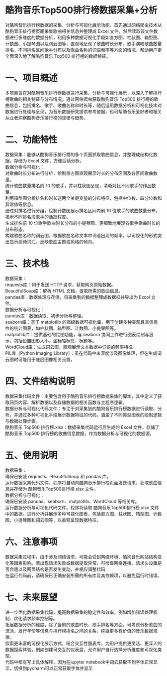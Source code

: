 # 酷狗音乐Top500排行榜数据采集+分析
对酷狗音乐排行榜数据的采集、分析与可视化展示功能。首先通过网络爬虫技术从酷狗音乐排行榜页面采集歌曲相关信息并整理成 Excel 文件，然后读取该文件数据进行多维度的数据分析，利用多种数据可视化手段如直方图、柱状图、箱型图、计数图、小提琴图以及词云图等，直观地呈现了歌曲时长分布、歌手演唱歌曲数量排名、不同排名区间歌手分布以及歌曲名称的词语频率等方面的情况，帮助用户更全面深入地了解酷狗音乐 Top500 排行榜的数据特征。

# 一、项目概述
本项目旨在对酷狗音乐排行榜数据进行采集、分析与可视化展示，以深入了解排行榜歌曲的相关特征与分布情况。通过网络爬虫获取酷狗音乐 Top500 排行榜的歌曲信息，包括排名、歌手、歌曲名称和时长等，随后运用数据分析和可视化技术对数据进行处理与呈现，为音乐数据研究提供参考依据，也可帮助音乐爱好者和相关从业者洞察酷狗音乐排行榜的规律与趋势。
# 二、功能特性
数据采集：能够从酷狗音乐排行榜的多个页面抓取歌曲信息，并整理成结构化数据，存储为 Excel 文件，方便后续分析。  
数据分析与可视化：  
对歌曲时长分布进行分析，绘制直方图直观展示时长的分布区间及各区间歌曲数量。  
统计歌曲数量排名前 10 的歌手，并以柱状图呈现，清晰对比不同歌手的作品数量。  
利用箱型图分析排名和时长这两个关键变量的分布特征，包括中位数、四分位数和异常值等信息。  
通过对排名进行分组，绘制计数图展示排名区间内前 10 位歌手的歌曲数量分布，揭示不同排名段歌手的活跃程度。  
生成排名前 10 位歌手歌曲时长分布的小提琴图，更细致地展现各歌手歌曲时长的分布形态。  
构建歌曲名称的词云图，根据歌曲名称文本中词语出现的频率，以可视化的形式突出显示高频词汇，反映歌曲主题或风格的倾向。  
# 三、技术栈
数据采集：  
requests库：用于发送 HTTP 请求，获取网页原始数据。  
BeautifulSoup库：解析 HTML 文档，提取所需的歌曲信息。  
pandas库：数据处理与存储，将采集到的数据整理成数据框并导出为 Excel 文件。  
数据分析与可视化：  
pandas库：数据读取、初步分析与整理。  
seaborn库：基于 matplotlib 的高级数据可视化库，用于创建多种美观且具信息性的统计图表，如柱状图、箱型图、计数图、小提琴图等。  
matplotlib库：提供基础的绘图功能，与 seaborn 协同工作进行图表绘制与展示，包括设置图形大小、坐标轴标签、标题等。  
WordCloud库：生成词云图，直观展示文本数据中词语的频率特征。  
PIL库（Python Imaging Library）：虽在代码中未深度涉及图像处理，但在生成词云图时可能用于底层图像相关设置。  
# 四、文件结构说明  
数据采集代码文件：主要包含用于酷狗音乐排行榜数据采集的脚本，其中定义了获取网页内容、解析数据以及存储数据的相关函数与主程序逻辑。  
数据分析与可视化代码文件：专注于对采集到的酷狗音乐排行榜数据进行读取、分析，并通过多种可视化手段展示数据特征的代码，涵盖了不同类型图表的绘制逻辑与数据处理步骤。  
酷狗音乐 Top500 排行榜.xlsx：数据采集代码运行后生成的 Excel 文件，存储了酷狗音乐 Top500 排行榜的歌曲信息数据，作为数据分析与可视化的数据源。  
# 五、使用说明
数据采集：  
确保已安装 requests、BeautifulSoup 和 pandas 库。  
运行数据采集代码文件，程序将自动向酷狗音乐排行榜页面发送请求，获取歌曲信息并存储为 酷狗音乐Top500排行榜.xlsx 文件。  
数据分析与可视化：  
确保已安装 pandas、seaborn、matplotlib、WordCloud 等相关库。  
运行数据分析与可视化代码文件，程序将读取 酷狗音乐Top500排行榜.xlsx 文件中的数据，进行分析并展示多种可视化图表，包括直方图、柱状图、箱型图、计数图、小提琴图和词云图等，以直观呈现数据特征。  
# 六、注意事项
数据采集过程中，由于涉及网络请求，可能会受到网络环境、酷狗音乐网站结构变化等因素影响。若出现请求失败或数据提取异常，可检查网络连接、请求头设置是否合适以及网页结构是否发生变动，并相应调整代码  
在运行代码前，请确保已正确安装所需的所有库及其依赖项，以避免运行时错误。  
# 七、未来展望
进一步优化数据采集代码，提高数据采集的稳定性和效率，例如增加错误处理机制、优化请求频率控制等。  
拓展数据分析的维度，除了当前的歌曲时长、歌手排名等方面，可考虑分析歌曲的流派、发行年份等信息与排行榜排名之间的关系，挖掘更多有价值的音乐数据规律。  
探索更丰富的可视化展示方式，结合交互性图表库，为用户提供更灵活、更深入的数据探索体验，例如创建可交互的仪表盘，允许用户自行选择分析维度和可视化类型。  
代码中都有写上具体解释，因为在jupyter notebook中词云获取不到字体正常显示，切换到pycharm可以正常获取字体并显示  
